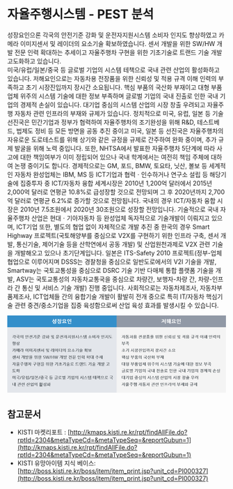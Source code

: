 # 자율주행시스템 - PEST 분석

성장요인으론 각국의 안전기준 강화 및 운전자지원시스템 소비자 인지도 향상하였고
카메라 이미지센서 및 레이더의 요소기술 확보하였습니다.
센서 개발을 위한 SW/HW 개발 전문 인력 확대하는 추세이고
자율주행차 구현을 위한 기초기술로 트랜드 기술 개발 고도화하고 있습니다.  
미국/유럽/일본/중국 등 글로벌 기업의 시스템 테책으로 국내 관련 산업의 활성화하고 있습니다.
저해요인으로는 자동차용 전장품을 위한 신뢰성 및 적용 규격 이해 인력의 부족하고
초기 시장진입까지 장시간 소요됩니다.
핵심 부품의 국산화 부재이고
대형 부품업체 위주의 시스템 기술에 대한 정보 부족하며
글로벌 기업의 국내 진출로 인한 국내 기업의 경제적 손실이 있습니다.
대기업 중심의 시스템 산업의 시장 창출 우려되고
자율주행 자동차 관련 인프라의 부재와 규제가 있습니다.
정치적으로 미국, 유럽, 일본 등 기술선진국은 민간기업과 정부가 협력하여 자율주행차의 조기완성을 위해 R&D, 테스트베드, 법제도 정비 등 모든 방면을 공동 추진 중이고
미국, 일본 등 선진국은 자율주행차의 자유로운 도로테스트를 위해 상기와 같은 규정을 규제로 간주하여 완화 중이며, 추가 규제 발굴을 위해 노력 중입니다.
또한, NHTSA에서 발표한 자율주행차 5단계에 따라 사고에 대한 책임여부가 이미 정립되어 있으나 국내 학계에서는 여전히 책임 주체에 대하여 논쟁 중이기도 합니다.
경제적으로는 GM, 포드, BMW, 토요타, 닛산, 볼보 등 세계적인 자동차 완성업체는 IBM, MS 등 ICT기업과 협력ㆍ인수하거나 연구소 설립 등 해당기술에 집중투자 중
ICT/자동차 융합 세계시장은 2010년 1,200억 달러에서 2015년 2,000억 달러로 연평균 10.8%로 급성장할 것으로 전망되며 그 후 2020년까지 2,700억 달러로 연평균 6.2%로 증가할 것으로 전망됩니다.
국내의 경우 ICT/자동차 융합 시장은 2010년 7.5조원에서 2020년 30조원으로 성장할 전망입니다.
기술적으로 국내 자율주행차 산업은 현대ㆍ기아자동차 등 완성업체 독자적으로 기술개발이 이뤄지고 있으며, ICT기업 또한, 별도의 협업 없이 자체적으로 개발 추진 중
한국의 경우 Smart Highway 프로젝트(국토해양부를 중심으로 V2X를 구현하기 위한 인프라 구축, 센서 개발, 통신기술, 제어기술 등을 산학연에서 공동 개발) 및 산업원천과제로 V2X 관련 기술을 개발해오고 있으나 초기단계입니다.
일본은 ITS-Safety 2010 프로젝트(정부-업체 협업으로 이루어지며 DSSS는 경찰청을 중심으로 일반도로에서의 V2I 기술을 개발, Smartway는 국토교통성을 중심으로 DSRC 기술 기반 다매체 통합 플랫폼 기술을 개발, ASV는 국토교통성의 자동차교통국을 중심으로 차량간, 보행자-차량 간, 차량-인프라 간 통신 및 서비스 기술 개발) 진행 중입니다.
사회적으로는 자동차제조사, 자동차부품제조사, ICT업체들 간의 융합기술 개발이 활발히 전개 중으로 특히 IT/자동차 핵심기술 관련 중견/중소기업을 집중 육성함으로써 산업 육성 효과를 발생시킬 수 있습니다.


![](./images/자율주행시스템_Q13_4_1.PNG)


## 참고문서
- KISTI 마켓리포트 : [http://kmaps.kisti.re.kr/rpt/findAllFile.do?rptId=2304&metaTypeCd=&metaTypeSeq=&reportGubun=1](http://kmaps.kisti.re.kr/rpt/findAllFile.do?rptId=2304&metaTypeCd=&metaTypeSeq=&reportGubun=1)
- KISTI 유망아이템 지식 베이스: [http://boss.kisti.re.kr/boss/item/item_print.jsp?unit_cd=PI000327](http://boss.kisti.re.kr/boss/item/item_print.jsp?unit_cd=PI000327)
